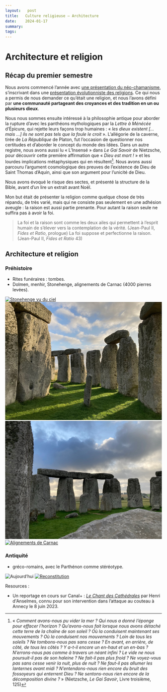 ```yaml
---
layout:   post
title:   Culture religieuse — Architecture
date:    2024-01-17
summary:  
tags: 
---
```


# Architecture et religion 

## Récap du premier semestre
Nous avons commencé l’année avec [une présentation du néo-chamanisme](https://ghirardotti.fr/2023/09/28/culture-religieuse-chamanisme/), s’inscrivant dans une [présentation évolutionniste des religions](https://ghirardotti.fr/2023/10/05/culture-religieuse-chronologie/). Ce qui nous a permis de nous demander ce qu’était une religion, et nous l’avons défini par **une communauté partageant des croyances et des tradition en un ou plusieurs dieux**.

Nous nous sommes ensuite intéressé à la philosophie antique pour aborder la rupture d’avec les panthéons mythologiques par la *Lettre à Ménécée* d’Épicure, qui rejette leurs façons trop humaines : « *les dieux existent \[… mais …] ils ne sont pas tels que la foule le croit* ». L’allégorie de la caverne, tirée de *La République* de Platon, fut l’occasion de questionner nos certitudes et d’aborder le concept du monde des Idées. Dans un autre registre, nous avons aussi lu « L’Insensé » dans *Le Gai Savoir* de Nietzsche, pour découvrir cette première affirmation que « *Dieu est mort !* » et les lourdes implications métaphysiques qui en résultent[^1]. Nous avons aussi parcouru l’argument cosmologique des preuves de l’existence de Dieu de Saint Thomas d’Aquin, ainsi que son argument pour l’unicité de Dieu.

[^1]: « *Comment avons-nous pu vider la mer ? Qui nous a donné l’éponge pour effacer l’horizon ? Qu’avons-nous fait lorsque nous avons détaché cette terre de la chaîne de son soleil ? Où la conduisent maintenant ses mouvements ? Où la conduisent nos mouvements ? Loin de tous les soleils ? Ne tombons-nous pas sans cesse ? En avant, en arrière, de côté, de tous les côtés ? Y a-t-il encore un en-haut et un en-bas ? N’errons-nous pas comme à travers un néant infini ? Le vide ne nous poursuit-il pas de son haleine ? Ne fait-il pas plus froid ? Ne voyez-vous pas sans cesse venir la nuit, plus de nuit ? Ne faut-il pas allumer les lanternes avant midi ? N’entendons-nous rien encore du bruit des fossoyeurs qui enterrent Dieu ? Ne sentons-nous rien encore de la décomposition divine ?* » (Nietzsche, *Le Gai Savoir*, Livre troisième, 125)

Nous avons évoqué le risque des sectes, et présenté la structure de la Bible, avant d’un lire un extrait avant Noël.

Mon but était de présenter la religion comme quelque chose de très répandu, de très varié, mais qui ne consiste pas seulement en une adhésion aveugle : la raison est aussi partie prenante. Pour autant la raison seule ne suffira pas à avoir la foi.
> La foi et la raison sont comme les deux ailes qui permettent à l’esprit humain de s’élever vers la contemplation de la vérité. (Jean-Paul II, *Fides et Ratio*, prologue)
> La foi suppose et perfectionne la raison. (Jean-Paul II, *Fides et Ratio* 43)



## Architecture et religion
### Préhistoire
- Rites funéraires : tombes.
- Dolmen, menhir, Stonehenge, alignements de Carnac (4000 pierres levées).

[![Stonehenge vu du ciel](https://www.webbaviation.co.uk/aerial/_data/i/galleries/Wiltshire/stone-henge/eb20989-stonehenge-me.jpg)](https://www.webbaviation.co.uk/aerial/_data/i/galleries/Wiltshire/stone-henge/eb20989-stonehenge-me.jpg)
[![Photo de vacances 1](/images/Stonehenge1.jpeg)](/images/Stonehenge1.jpeg)
[![Photo de vacances 2](/images/Stonehenge2.jpeg)](/images/Stonehenge2.jpeg)
[![Alignements de Carnac](http://d3e1m60ptf1oym.cloudfront.net/384f5c57-9aca-49e3-a51f-a8229dba422c/DRO170707_419_xgaplus.jpg)](http://d3e1m60ptf1oym.cloudfront.net/384f5c57-9aca-49e3-a51f-a8229dba422c/DRO170707_419_xgaplus.jpg)

### Antiquité
- gréco-romains, avec le Parthénon comme stéréotype.

![Aujourd’hui](https://monuments.fr/wp-content/uploads/2022/07/Le-Parthenon-scaled.jpeg)
[![Reconstitution](https://cultea.fr/wp-content/uploads/2021/08/pas_2500.jpg)](https://www.youtube.com/watch?v=PWPCZ1UjYmI)


Resources : 
- Un reportage en cours sur Canal+ : *[Le Chant des Cathédrales](https://www.canalplus.com/decouverte/le-chant-des-cathedrales/h/23972382_50013)* par Henri d'Anselmes, connu pour son intervention dans l’attaque au couteau à Annecy le 8 juin 2023.

